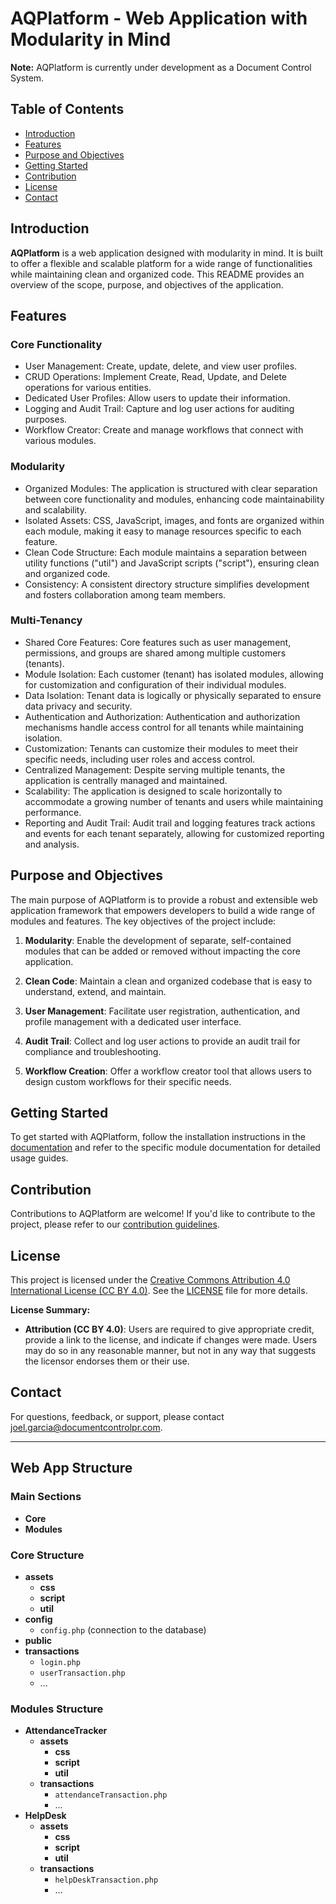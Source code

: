 # AQPlatform - Web Application with Modularity in Mind

**Note:** AQPlatform is currently under development as a Document Control System.

## Table of Contents

- [Introduction](#introduction)
- [Features](#features)
- [Purpose and Objectives](#purpose-and-objectives)
- [Getting Started](#getting-started)
- [Contribution](#contribution)
- [License](#license)
- [Contact](#contact)

## Introduction

**AQPlatform** is a web application designed with modularity in mind. It is built to offer a flexible and scalable platform for a wide range of functionalities while maintaining clean and organized code. This README provides an overview of the scope, purpose, and objectives of the application.

## Features

### Core Functionality

- User Management: Create, update, delete, and view user profiles.
- CRUD Operations: Implement Create, Read, Update, and Delete operations for various entities.
- Dedicated User Profiles: Allow users to update their information.
- Logging and Audit Trail: Capture and log user actions for auditing purposes.
- Workflow Creator: Create and manage workflows that connect with various modules.

### Modularity

- Organized Modules: The application is structured with clear separation between core functionality and modules, enhancing code maintainability and scalability.
- Isolated Assets: CSS, JavaScript, images, and fonts are organized within each module, making it easy to manage resources specific to each feature.
- Clean Code Structure: Each module maintains a separation between utility functions ("util") and JavaScript scripts ("script"), ensuring clean and organized code.
- Consistency: A consistent directory structure simplifies development and fosters collaboration among team members.

### Multi-Tenancy

- Shared Core Features: Core features such as user management, permissions, and groups are shared among multiple customers (tenants).
- Module Isolation: Each customer (tenant) has isolated modules, allowing for customization and configuration of their individual modules.
- Data Isolation: Tenant data is logically or physically separated to ensure data privacy and security.
- Authentication and Authorization: Authentication and authorization mechanisms handle access control for all tenants while maintaining isolation.
- Customization: Tenants can customize their modules to meet their specific needs, including user roles and access control.
- Centralized Management: Despite serving multiple tenants, the application is centrally managed and maintained.
- Scalability: The application is designed to scale horizontally to accommodate a growing number of tenants and users while maintaining performance.
- Reporting and Audit Trail: Audit trail and logging features track actions and events for each tenant separately, allowing for customized reporting and analysis.

## Purpose and Objectives

The main purpose of AQPlatform is to provide a robust and extensible web application framework that empowers developers to build a wide range of modules and features. The key objectives of the project include:

1. **Modularity**: Enable the development of separate, self-contained modules that can be added or removed without impacting the core application.

2. **Clean Code**: Maintain a clean and organized codebase that is easy to understand, extend, and maintain.

3. **User Management**: Facilitate user registration, authentication, and profile management with a dedicated user interface.

4. **Audit Trail**: Collect and log user actions to provide an audit trail for compliance and troubleshooting.

5. **Workflow Creation**: Offer a workflow creator tool that allows users to design custom workflows for their specific needs.

## Getting Started

To get started with AQPlatform, follow the installation instructions in the [documentation](/link-to-documentation) and refer to the specific module documentation for detailed usage guides.

## Contribution

Contributions to AQPlatform are welcome! If you'd like to contribute to the project, please refer to our [contribution guidelines](/link-to-contributing).

## License

This project is licensed under the [Creative Commons Attribution 4.0 International License (CC BY 4.0)](https://creativecommons.org/licenses/by/4.0/). See the [LICENSE](/link-to-license) file for more details.

**License Summary:**

- **Attribution (CC BY 4.0)**: Users are required to give appropriate credit, provide a link to the license, and indicate if changes were made. Users may do so in any reasonable manner, but not in any way that suggests the licensor endorses them or their use.

## Contact

For questions, feedback, or support, please contact [joel.garcia@documentcontrolpr.com](mailto:joel.garcia@documentcontrolpr.com).

---

## Web App Structure

### Main Sections

- **Core**
- **Modules**

### Core Structure

- **assets**
  - **css**
  - **script**
  - **util**
- **config**
  - `config.php` (connection to the database)
- **public**
- **transactions**
  - `login.php`
  - `userTransaction.php`
  - ...

### Modules Structure

- **AttendanceTracker**
  - **assets**
    - **css**
    - **script**
    - **util**
  - **transactions**
    - `attendanceTransaction.php`
    - ...
- **HelpDesk**
  - **assets**
    - **css**
    - **script**
    - **util**
  - **transactions**
    - `helpDeskTransaction.php`
    - ...
